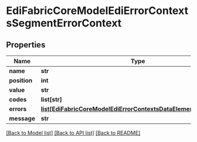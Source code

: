 # EdiFabricCoreModelEdiErrorContextsSegmentErrorContext

## Properties
Name | Type | Description | Notes
------------ | ------------- | ------------- | -------------
**name** | **str** |  | [optional] 
**position** | **int** |  | [optional] 
**value** | **str** |  | [optional] 
**codes** | **list[str]** |  | [optional] 
**errors** | [**list[EdiFabricCoreModelEdiErrorContextsDataElementErrorContext]**](EdiFabricCoreModelEdiErrorContextsDataElementErrorContext.md) |  | [optional] 
**message** | **str** |  | [optional] 

[[Back to Model list]](../README.md#documentation-for-models) [[Back to API list]](../README.md#documentation-for-api-endpoints) [[Back to README]](../README.md)


